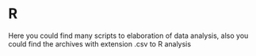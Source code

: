 # R
Here you could find many scripts to elaboration of data analysis, also you could find the archives with extension .csv to R analysis 
